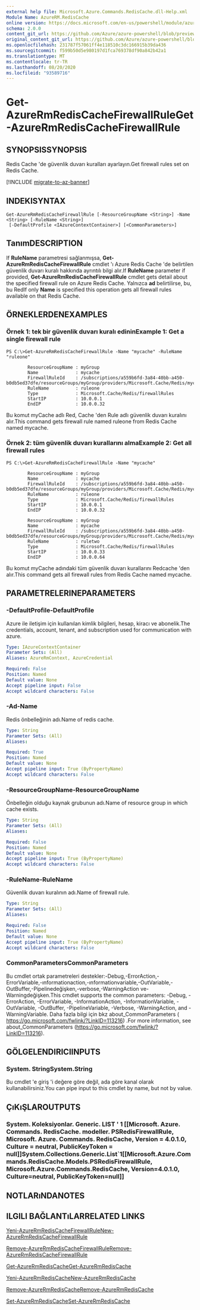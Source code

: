 ```yaml
---
external help file: Microsoft.Azure.Commands.RedisCache.dll-Help.xml
Module Name: AzureRM.RedisCache
online version: https://docs.microsoft.com/en-us/powershell/module/azurerm.rediscache/get-azurermrediscachefirewallrule
schema: 2.0.0
content_git_url: https://github.com/Azure/azure-powershell/blob/preview/src/ResourceManager/RedisCache/Commands.RedisCache/help/Get-AzureRmRedisCacheFirewallRule.md
original_content_git_url: https://github.com/Azure/azure-powershell/blob/preview/src/ResourceManager/RedisCache/Commands.RedisCache/help/Get-AzureRmRedisCacheFirewallRule.md
ms.openlocfilehash: 231787f57061ff4e118510c3dc166915b39da436
ms.sourcegitcommit: f599b50d5e980197d1fca769378df90a842b42a1
ms.translationtype: MT
ms.contentlocale: tr-TR
ms.lasthandoff: 08/20/2020
ms.locfileid: "93589716"
---
```

# <span data-ttu-id="2942a-101">Get-AzureRmRedisCacheFirewallRule</span><span class="sxs-lookup"><span data-stu-id="2942a-101">Get-AzureRmRedisCacheFirewallRule</span></span>

## <span data-ttu-id="2942a-102">SYNOPSIS</span><span class="sxs-lookup"><span data-stu-id="2942a-102">SYNOPSIS</span></span>
<span data-ttu-id="2942a-103">Redis Cache 'de güvenlik duvarı kuralları ayarlayın.</span><span class="sxs-lookup"><span data-stu-id="2942a-103">Get firewall rules set on Redis Cache.</span></span>

[!INCLUDE [migrate-to-az-banner](../../includes/migrate-to-az-banner.md)]

## <span data-ttu-id="2942a-104">INDEKI</span><span class="sxs-lookup"><span data-stu-id="2942a-104">SYNTAX</span></span>

```
Get-AzureRmRedisCacheFirewallRule [-ResourceGroupName <String>] -Name <String> [-RuleName <String>]
 [-DefaultProfile <IAzureContextContainer>] [<CommonParameters>]
```

## <span data-ttu-id="2942a-105">Tanım</span><span class="sxs-lookup"><span data-stu-id="2942a-105">DESCRIPTION</span></span>
<span data-ttu-id="2942a-106">If **RuleName** parametresi sağlanmışsa, **Get-AzureRmRedisCacheFirewallRule** cmdlet 'ı Azure Redis Cache 'de belirtilen güvenlik duvarı kuralı hakkında ayrıntılı bilgi alır.</span><span class="sxs-lookup"><span data-stu-id="2942a-106">If **RuleName** parameter if provided, **Get-AzureRmRedisCacheFirewallRule** cmdlet gets detail about the specified firewall rule on Azure Redis Cache.</span></span> <span data-ttu-id="2942a-107">Yalnızca **ad** belirtilirse, bu, bu Red</span><span class="sxs-lookup"><span data-stu-id="2942a-107">If only **Name** is specified this operation gets all firewall rules available on that Redis Cache.</span></span>

## <span data-ttu-id="2942a-108">ÖRNEKLERDEN</span><span class="sxs-lookup"><span data-stu-id="2942a-108">EXAMPLES</span></span>

### <span data-ttu-id="2942a-109">Örnek 1: tek bir güvenlik duvarı kuralı edinin</span><span class="sxs-lookup"><span data-stu-id="2942a-109">Example 1: Get a single firewall rule</span></span>
```
PS C:\>Get-AzureRmRedisCacheFirewallRule -Name "mycache" -RuleName "ruleone"

        ResourceGroupName : myGroup
        Name              : mycache
        FirewallRuleId    : /subscriptions/a559b6fd-3a84-40bb-a450-b0db5ed37dfe/resourceGroups/myGroup/providers/Microsoft.Cache/Redis/mycache/firewallRules/ruleone
        RuleName          : ruleone
        Type              : Microsoft.Cache/Redis/firewallRules
        StartIP           : 10.0.0.1
        EndIP             : 10.0.0.32
```

<span data-ttu-id="2942a-110">Bu komut myCache adlı Red, Cache 'den Rule adlı güvenlik duvarı kuralını alır.</span><span class="sxs-lookup"><span data-stu-id="2942a-110">This command gets firewall rule named ruleone from Redis Cache named mycache.</span></span>

### <span data-ttu-id="2942a-111">Örnek 2: tüm güvenlik duvarı kurallarını alma</span><span class="sxs-lookup"><span data-stu-id="2942a-111">Example 2: Get all firewall rules</span></span>
```
PS C:\>Get-AzureRmRedisCacheFirewallRule -Name "mycache"

        ResourceGroupName : myGroup
        Name              : mycache
        FirewallRuleId    : /subscriptions/a559b6fd-3a84-40bb-a450-b0db5ed37dfe/resourceGroups/myGroup/providers/Microsoft.Cache/Redis/mycache/firewallRules/ruleone
        RuleName          : ruleone
        Type              : Microsoft.Cache/Redis/firewallRules
        StartIP           : 10.0.0.1
        EndIP             : 10.0.0.32

        ResourceGroupName : myGroup
        Name              : mycache
        FirewallRuleId    : /subscriptions/a559b6fd-3a84-40bb-a450-b0db5ed37dfe/resourceGroups/myGroup/providers/Microsoft.Cache/Redis/mycache/firewallRules/ruletwo
        RuleName          : ruletwo
        Type              : Microsoft.Cache/Redis/firewallRules
        StartIP           : 10.0.0.33
        EndIP             : 10.0.0.64
```

<span data-ttu-id="2942a-112">Bu komut myCache adındaki tüm güvenlik duvarı kurallarını Redcache 'den alır.</span><span class="sxs-lookup"><span data-stu-id="2942a-112">This command gets all firewall rules from Redis Cache named mycache.</span></span>

## <span data-ttu-id="2942a-113">PARAMETRELERINE</span><span class="sxs-lookup"><span data-stu-id="2942a-113">PARAMETERS</span></span>

### <span data-ttu-id="2942a-114">-DefaultProfile</span><span class="sxs-lookup"><span data-stu-id="2942a-114">-DefaultProfile</span></span>
<span data-ttu-id="2942a-115">Azure ile iletişim için kullanılan kimlik bilgileri, hesap, kiracı ve abonelik.</span><span class="sxs-lookup"><span data-stu-id="2942a-115">The credentials, account, tenant, and subscription used for communication with azure.</span></span>

```yaml
Type: IAzureContextContainer
Parameter Sets: (All)
Aliases: AzureRmContext, AzureCredential

Required: False
Position: Named
Default value: None
Accept pipeline input: False
Accept wildcard characters: False
```

### <span data-ttu-id="2942a-116">-Ad</span><span class="sxs-lookup"><span data-stu-id="2942a-116">-Name</span></span>
<span data-ttu-id="2942a-117">Redis önbelleğinin adı.</span><span class="sxs-lookup"><span data-stu-id="2942a-117">Name of redis cache.</span></span>

```yaml
Type: String
Parameter Sets: (All)
Aliases:

Required: True
Position: Named
Default value: None
Accept pipeline input: True (ByPropertyName)
Accept wildcard characters: False
```

### <span data-ttu-id="2942a-118">-ResourceGroupName</span><span class="sxs-lookup"><span data-stu-id="2942a-118">-ResourceGroupName</span></span>
<span data-ttu-id="2942a-119">Önbelleğin olduğu kaynak grubunun adı.</span><span class="sxs-lookup"><span data-stu-id="2942a-119">Name of resource group in which cache exists.</span></span>

```yaml
Type: String
Parameter Sets: (All)
Aliases:

Required: False
Position: Named
Default value: None
Accept pipeline input: True (ByPropertyName)
Accept wildcard characters: False
```

### <span data-ttu-id="2942a-120">-RuleName</span><span class="sxs-lookup"><span data-stu-id="2942a-120">-RuleName</span></span>
<span data-ttu-id="2942a-121">Güvenlik duvarı kuralının adı.</span><span class="sxs-lookup"><span data-stu-id="2942a-121">Name of firewall rule.</span></span>

```yaml
Type: String
Parameter Sets: (All)
Aliases:

Required: False
Position: Named
Default value: None
Accept pipeline input: True (ByPropertyName)
Accept wildcard characters: False
```

### <span data-ttu-id="2942a-122">CommonParameters</span><span class="sxs-lookup"><span data-stu-id="2942a-122">CommonParameters</span></span>
<span data-ttu-id="2942a-123">Bu cmdlet ortak parametreleri destekler:-Debug,-ErrorAction,-ErrorVariable,-ınformationaction,-ınformationvariable,-OutVariable,-OutBuffer,-Pipelinedeğişken,-verbose,-WarningAction ve-Warningdeğişken.</span><span class="sxs-lookup"><span data-stu-id="2942a-123">This cmdlet supports the common parameters: -Debug, -ErrorAction, -ErrorVariable, -InformationAction, -InformationVariable, -OutVariable, -OutBuffer, -PipelineVariable, -Verbose, -WarningAction, and -WarningVariable.</span></span> <span data-ttu-id="2942a-124">Daha fazla bilgi için bkz about_CommonParameters ( https://go.microsoft.com/fwlink/?LinkID=113216) .</span><span class="sxs-lookup"><span data-stu-id="2942a-124">For more information, see about_CommonParameters (https://go.microsoft.com/fwlink/?LinkID=113216).</span></span>

## <span data-ttu-id="2942a-125">GÖLGELENDIRICI</span><span class="sxs-lookup"><span data-stu-id="2942a-125">INPUTS</span></span>

### <span data-ttu-id="2942a-126">System. String</span><span class="sxs-lookup"><span data-stu-id="2942a-126">System.String</span></span>
<span data-ttu-id="2942a-127">Bu cmdlet 'e giriş 'i değere göre değil, ada göre kanal olarak kullanabilirsiniz.</span><span class="sxs-lookup"><span data-stu-id="2942a-127">You can pipe input to this cmdlet by name, but not by value.</span></span>

## <span data-ttu-id="2942a-128">ÇıKıŞLAR</span><span class="sxs-lookup"><span data-stu-id="2942a-128">OUTPUTS</span></span>

### <span data-ttu-id="2942a-129">System. Koleksiyonlar. Generic. LIST ' 1 [[Microsoft. Azure. Commands. RedisCache. modeller. PSRedisFirewallRule, Microsoft. Azure. Commands. RedisCache, Version = 4.0.1.0, Culture = neutral, PublicKeyToken = null]]</span><span class="sxs-lookup"><span data-stu-id="2942a-129">System.Collections.Generic.List\`1[[Microsoft.Azure.Commands.RedisCache.Models.PSRedisFirewallRule, Microsoft.Azure.Commands.RedisCache, Version=4.0.1.0, Culture=neutral, PublicKeyToken=null]]</span></span>

## <span data-ttu-id="2942a-130">NOTLARıNDA</span><span class="sxs-lookup"><span data-stu-id="2942a-130">NOTES</span></span>

## <span data-ttu-id="2942a-131">ILGILI BAĞLANTıLAR</span><span class="sxs-lookup"><span data-stu-id="2942a-131">RELATED LINKS</span></span>

[<span data-ttu-id="2942a-132">Yeni-AzureRmRedisCacheFirewallRule</span><span class="sxs-lookup"><span data-stu-id="2942a-132">New-AzureRmRedisCacheFirewallRule</span></span>](./New-AzureRmRedisCacheFirewallRule.md)

[<span data-ttu-id="2942a-133">Remove-AzureRmRedisCacheFirewallRule</span><span class="sxs-lookup"><span data-stu-id="2942a-133">Remove-AzureRmRedisCacheFirewallRule</span></span>](./Remove-AzureRmRedisCacheFirewallRule.md)

[<span data-ttu-id="2942a-134">Get-AzureRmRedisCache</span><span class="sxs-lookup"><span data-stu-id="2942a-134">Get-AzureRmRedisCache</span></span>](./Get-AzureRmRedisCache.md)

[<span data-ttu-id="2942a-135">Yeni-AzureRmRedisCache</span><span class="sxs-lookup"><span data-stu-id="2942a-135">New-AzureRmRedisCache</span></span>](./New-AzureRmRedisCache.md)

[<span data-ttu-id="2942a-136">Remove-AzureRmRedisCache</span><span class="sxs-lookup"><span data-stu-id="2942a-136">Remove-AzureRmRedisCache</span></span>](./Remove-AzureRmRedisCache.md)

[<span data-ttu-id="2942a-137">Set-AzureRmRedisCache</span><span class="sxs-lookup"><span data-stu-id="2942a-137">Set-AzureRmRedisCache</span></span>](./Set-AzureRmRedisCache.md)

